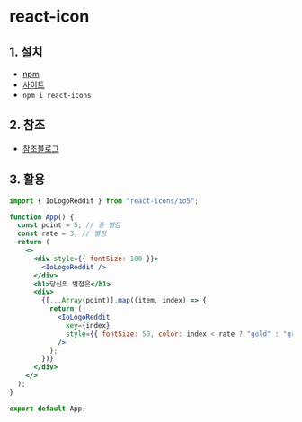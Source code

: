 # react-icon

## 1. 설치

- [npm](https://www.npmjs.com/package/react-icons)
- [사이트](https://react-icons.github.io/react-icons/)
- `npm i react-icons`

## 2. 참조

- [참조블로그](https://velog.io/@chaevivi/React-React-Icons-%EC%82%AC%EC%9A%A9%EB%B2%95)

## 3. 활용

```jsx
import { IoLogoReddit } from "react-icons/io5";

function App() {
  const point = 5; // 총 별점
  const rate = 3; // 별점
  return (
    <>
      <div style={{ fontSize: 100 }}>
        <IoLogoReddit />
      </div>
      <h1>당신의 별점은</h1>
      <div>
        {[...Array(point)].map((item, index) => {
          return (
            <IoLogoReddit
              key={index}
              style={{ fontSize: 50, color: index < rate ? "gold" : "gray" }}
            />
          );
        })}
      </div>
    </>
  );
}

export default App;
```
